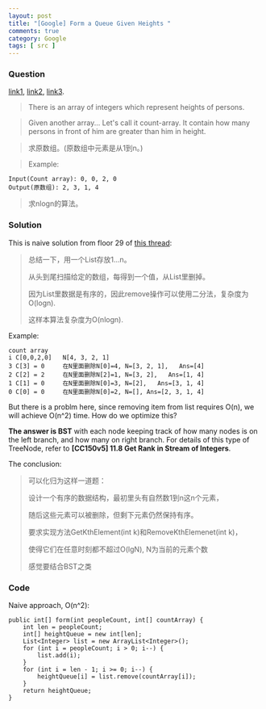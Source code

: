 ```yaml
---
layout: post
title: "[Google] Form a Queue Given Heights "
comments: true
category: Google
tags: [ src ]
---
```


### Question 

[link1](http://www.geeksforgeeks.org/reverse-a-stack-using-recursion/), [link2](http://www.weiming.info/zhuti/JobHunting/31903469/), [link3](http://www.mitbbs.com/article_t1/JobHunting/32856675_0_1.html#top). 

> There is an array of integers which represent heights of persons. 

> Given another array... Let's call it count-array. It contain how many persons in front of him are greater than him in height. 

> 求原数组。(原数组中元素是从1到n。)

> Example: 

    Input(Count array): 0, 0, 2, 0
    Output(原数组): 2, 3, 1, 4

> 求nlogn的算法。

### Solution

This is naive solution from floor 29 of [this thread](http://www.weiming.info/zhuti/JobHunting/31903469/): 

>总结一下，用一个List存放1...n。
>
>从头到尾扫描给定的数组，每得到一个值，从List里删掉。
>
>因为List里数据是有序的，因此remove操作可以使用二分法，复杂度为O(logn).
>
>这样本算法复杂度为O(nlogn).

Example: 

    count array 
    i C[0,0,2,0]   N[4, 3, 2, 1]
    3 C[3] = 0     在N里面删除N[0]=4, N=[3, 2, 1],   Ans=[4]
    2 C[2] = 2     在N里面删除N[2]=1, N=[3, 2],   Ans=[1, 4]
    1 C[1] = 0     在N里面删除N[0]=3, N=[2],   Ans=[3, 1, 4]
    0 C[0] = 0     在N里面删除N[0]=2, N=[], Ans=[2, 3, 1, 4]

But there is a problm here, since removing item from list requires O(n), we will achieve O(n^2) time. How do we optimize this? 

__The answer is BST__ with each node keeping track of how many nodes is on the left branch, and how many on right branch. For details of this type of TreeNode, refer to __[CC150v5] 11.8 Get Rank in Stream of Integers__. 

The conclusion: 

>可以化归为这样一道题：
>
>设计一个有序的数据结构，最初里头有自然数1到n这n个元素，
>
>随后这些元素可以被删除，但剩下元素仍然保持有序。
>
>要求实现方法GetKthElement(int k)和RemoveKthElemenet(int k)，
>
>使得它们在任意时刻都不超过O(lgN), N为当前的元素个数
>
>感觉要结合BST之类

### Code

Naive approach, O(n^2): 

	public int[] form(int peopleCount, int[] countArray) {
		int len = peopleCount;
		int[] heightQueue = new int[len];
		List<Integer> list = new ArrayList<Integer>();
		for (int i = peopleCount; i > 0; i--) {
			list.add(i);
		}
		for (int i = len - 1; i >= 0; i--) {
			heightQueue[i] = list.remove(countArray[i]);
		}
		return heightQueue;
	}
